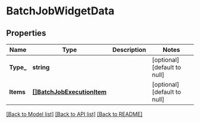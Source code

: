 # BatchJobWidgetData

## Properties
Name | Type | Description | Notes
------------ | ------------- | ------------- | -------------
**Type_** | **string** |  | [optional] [default to null]
**Items** | [**[]BatchJobExecutionItem**](BatchJobExecutionItem.md) |  | [optional] [default to null]

[[Back to Model list]](../README.md#documentation-for-models) [[Back to API list]](../README.md#documentation-for-api-endpoints) [[Back to README]](../README.md)


